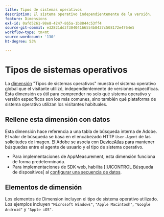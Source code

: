 ```yaml
---
title: Tipos de sistemas operativos
description: El sistema operativo independientemente de la versión.
feature: Dimensions
exl-id: 0afd5261-98e8-4247-865a-1b8844c53ff4
source-git-commit: e32821dd3f30404166554b8437c508172e4764e5
workflow-type: tm+mt
source-wordcount: '130'
ht-degree: 53%

---
```


# Tipos de sistemas operativos

La [dimensión](overview.md) &quot;Tipos de sistemas operativos&quot; muestra el sistema operativo global que el visitante utilizó, independientemente de versiones específicas. Esta dimensión es útil para comprender no solo qué sistema operativo y versión específicos son los más comunes, sino también qué plataforma de sistema operativo utilizan los visitantes habituales.

## Rellene esta dimensión con datos

Esta dimensión hace referencia a una tabla de búsqueda interna de Adobe. El valor de búsqueda se basa en el encabezado HTTP `User-Agent` de las solicitudes de imagen. El Adobe se asocia con [DeviceAtlas](https://deviceatlas.com/) para mantener búsquedas entre el agente de usuario y el tipo de sistema operativo.

* Para implementaciones de AppMeasurement, esta dimensión funciona de forma predeterminada.
* Para implementaciones de SDK web, habilita [!UICONTROL Búsqueda de dispositivos] al [configurar una secuencia de datos](https://experienceleague.adobe.com/docs/experience-platform/datastreams/configure.html?lang=es).

## Elementos de dimensión

Los elementos de Dimension incluyen el tipo de sistema operativo utilizado. Los ejemplos incluyen `"Microsoft Windows"`, `"Apple Macintosh"`, `"Google Android"` y `"Apple iOS"`.
